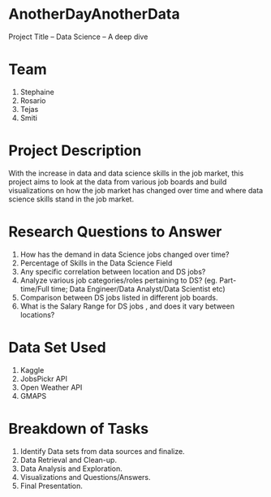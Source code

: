 # AnotherDayAnotherData
Project Title – Data Science – A deep dive 
# Team
  1.	Stephaine
  2.	Rosario
  3.	Tejas
  4.	Smiti
  
# Project Description

With the increase in data and data science skills in the job market, this project aims to look at the data from various job boards and build visualizations on how the job market has changed over time and where data science skills stand in the job market.

 #  Research Questions to Answer
  1.	How has the demand in data Science jobs changed over time? 
  2.	Percentage of Skills in the Data Science Field
  3.	Any specific correlation between location and DS jobs? 
  4.	Analyze various job categories/roles pertaining to DS? (eg. Part-time/Full time; Data Engineer/Data Analyst/Data Scientist etc) 
  5.	Comparison between DS jobs listed in different job boards. 
  6.	What is the Salary Range for DS jobs , and does it vary between locations? 

# Data Set Used
  1.	Kaggle
  2.	JobsPickr API
  3.    Open Weather API
  4.    GMAPS
  
#  Breakdown of Tasks 
  1.	Identify Data sets from data sources and finalize.
  2.	Data Retrieval and Clean-up.
  3.	Data Analysis and Exploration.
  4.	Visualizations and Questions/Answers.
  5.	Final Presentation.





